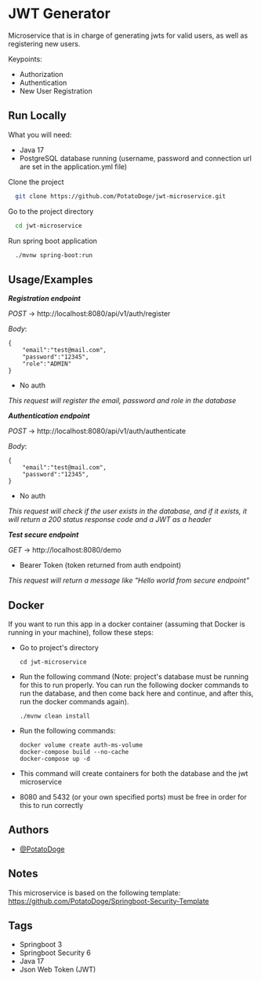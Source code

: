 
# JWT Generator

Microservice that is in charge of generating jwts for valid users, as well as registering new users.

Keypoints:
- Authorization
- Authentication
- New User Registration


## Run Locally

What you will need:
- Java 17
- PostgreSQL database running (username, password and connection url are set in the application.yml file)

Clone the project

```bash
  git clone https://github.com/PotatoDoge/jwt-microservice.git
```

Go to the project directory

```bash
  cd jwt-microservice
```

Run spring boot application

```bash
  ./mvnw spring-boot:run
```



## Usage/Examples

*__Registration endpoint__*

*POST* → http://localhost:8080/api/v1/auth/register

*Body*:

    {
        "email":"test@mail.com",
        "password":"12345",
        "role":"ADMIN"
    }

- No auth

*This request will register the email, password and role in the database*

*__Authentication endpoint__*

*POST* → http://localhost:8080/api/v1/auth/authenticate

*Body*:

    {
        "email":"test@mail.com",
        "password":"12345",
    }
- No auth

*This request will check if the user exists in the database, and if it exists, it will return a 200 status response code and a JWT as a header*

*__Test secure endpoint__*

*GET* → http://localhost:8080/demo

- Bearer Token (token returned from auth endpoint)

*This request will return a message like "Hello world from secure endpoint"*



## Docker

If you want to run this app in a docker container (assuming that Docker is running in your machine), follow these steps:

- Go to project's directory

      cd jwt-microservice

- Run the following command (Note: project's database must be running for this to run properly. You can run the following docker commands to run the database, and then come back here and continue, and after this, run the docker commands again).

      ./mvnw clean install

- Run the following commands:

      docker volume create auth-ms-volume
      docker-compose build --no-cache
      docker-compose up -d

- This command will create containers for both the database and the jwt microservice
- 8080 and 5432 (or your own specified ports) must be free in order for this to run correctly
## Authors

- [@PotatoDoge](https://github.com/PotatoDoge)


## Notes
This microservice is based on the following template: https://github.com/PotatoDoge/Springboot-Security-Template

## Tags
- Springboot 3
- Springboot Security 6
- Java 17
- Json Web Token (JWT)
